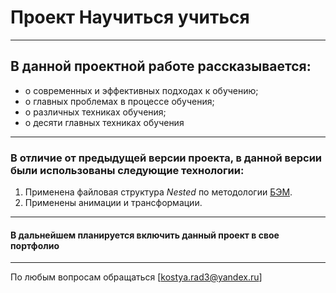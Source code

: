 # Проект **Научиться учиться**
------
## В данной проектной работе рассказывается:
* о современных и эффективных подходах к обучению;
* о главных проблемах в процессе обучения;
* о различных техниках обучения;
* о десяти главных техниках обучения
------
### В отличие от предыдущей версии проекта, в данной версии были использованы следующие технологии:
1. Применена файловая структура *Nested* по методологии [БЭМ](https://ru.bem.info/methodology/quick-start/#%D1%84%D0%B0%D0%B9%D0%BB%D0%BE%D0%B2%D0%B0%D1%8F-%D1%81%D1%82%D1%80%D1%83%D0%BA%D1%82%D1%83%D1%80%D0%B0 "файловая структура БЭМ").
2. Применены анимации и трансформации.
------
#### В дальнейшем планируется включить данный проект в свое портфолио
------
По любым вопросам обращаться [kostya.rad3@yandex.ru]

